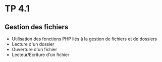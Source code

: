 # TP 4.1

## Gestion des fichiers

- Utilisation des fonctions PHP liés à la gestion de fichiers et de dossiers
- Lecture d'un dossier
- Ouverture d'un fichier
- Lecteur/Ecriture d'un fichier